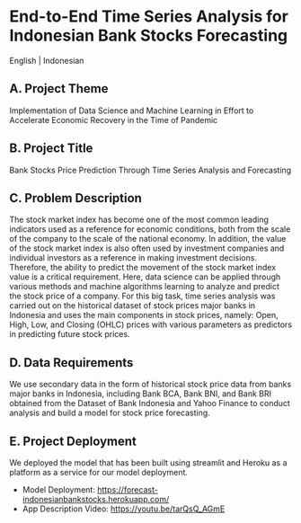 # End-to-End Time Series Analysis for Indonesian Bank Stocks Forecasting
English | Indonesian

## A. Project Theme

Implementation of Data Science and Machine Learning in Effort to Accelerate Economic Recovery in the Time of Pandemic

## B. Project Title

Bank Stocks Price Prediction Through Time Series Analysis and Forecasting

## C. Problem Description

The stock market index has become one of the most common leading indicators used as a reference for economic conditions, both from the scale of the company to the scale of the national economy. In addition, the value of the stock market index is also often used by investment companies and individual investors as a reference in making investment decisions. Therefore, the ability to predict the movement of the stock market index value is a critical requirement. Here, data science can be applied through various methods and machine algorithms learning to analyze and predict the stock price of a company. For this big task, time series analysis was carried out on the historical dataset of stock prices major banks in Indonesia and uses the main components in stock prices, namely: Open, High, Low, and Closing (OHLC) prices with various parameters as predictors in predicting future stock prices.

## D. Data Requirements

We use secondary data in the form of historical stock price data from banks major banks in Indonesia, including Bank BCA, Bank BNI, and Bank BRI obtained from the Dataset of Bank Indonesia and Yahoo Finance to conduct analysis and build a model for stock price forecasting.

## E. Project Deployment

We deployed the model that has been built using streamlit and Heroku as a platform as a service for our model deployment.

- Model Deployment: https://forecast-indonesianbankstocks.herokuapp.com/ 
- App Description Video: https://youtu.be/tarQsQ_AGmE 
